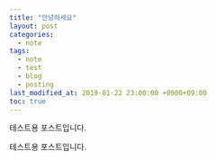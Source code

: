 ```yaml
---
title: "안녕하세요"
layout: post
categories: 
  - note
tags:
  - note
  - test
  - blog
  - posting
last_modified_at: 2019-01-22 23:00:00 +0900+09:00
toc: true
---
```


테스트용 포스트입니다.

테스트용 포스트입니다.
